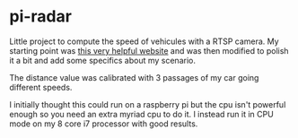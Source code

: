 # pi-radar
Little project to compute the speed of vehicules with a RTSP camera. My starting point was [this very helpful website](https://www.pyimagesearch.com/2019/12/02/opencv-vehicle-detection-tracking-and-speed-estimation/) and was then modified to polish it a bit and add some specifics about my scenario.

The distance value was calibrated with 3 passages of my car going different speeds.

I initially thought this could run on a raspberry pi but the cpu isn't powerful enough so you need an extra myriad cpu to do it. I instead run it in CPU mode on my 8 core i7 processor with good results.
